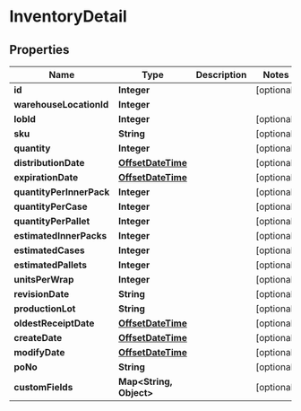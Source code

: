 
# InventoryDetail

## Properties
Name | Type | Description | Notes
------------ | ------------- | ------------- | -------------
**id** | **Integer** |  |  [optional]
**warehouseLocationId** | **Integer** |  | 
**lobId** | **Integer** |  |  [optional]
**sku** | **String** |  |  [optional]
**quantity** | **Integer** |  |  [optional]
**distributionDate** | [**OffsetDateTime**](OffsetDateTime.md) |  |  [optional]
**expirationDate** | [**OffsetDateTime**](OffsetDateTime.md) |  |  [optional]
**quantityPerInnerPack** | **Integer** |  |  [optional]
**quantityPerCase** | **Integer** |  |  [optional]
**quantityPerPallet** | **Integer** |  |  [optional]
**estimatedInnerPacks** | **Integer** |  |  [optional]
**estimatedCases** | **Integer** |  |  [optional]
**estimatedPallets** | **Integer** |  |  [optional]
**unitsPerWrap** | **Integer** |  |  [optional]
**revisionDate** | **String** |  |  [optional]
**productionLot** | **String** |  |  [optional]
**oldestReceiptDate** | [**OffsetDateTime**](OffsetDateTime.md) |  |  [optional]
**createDate** | [**OffsetDateTime**](OffsetDateTime.md) |  |  [optional]
**modifyDate** | [**OffsetDateTime**](OffsetDateTime.md) |  |  [optional]
**poNo** | **String** |  |  [optional]
**customFields** | **Map&lt;String, Object&gt;** |  |  [optional]




